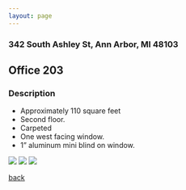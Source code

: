 ```yaml
---
layout: page
---
```


### 342 South Ashley St, Ann Arbor, MI  48103

## Office 203
### Description

* Approximately 110 square feet
* Second floor.
* Carpeted
* One west facing window.
* 1” aluminum mini blind on window.

![](/assets/images/342offices/342office203pic1.jpg)
![](/assets/images/342offices/342office203pic2.jpg)
![](/assets/images/342offices/342office203pic3.jpg)

[back](/)
